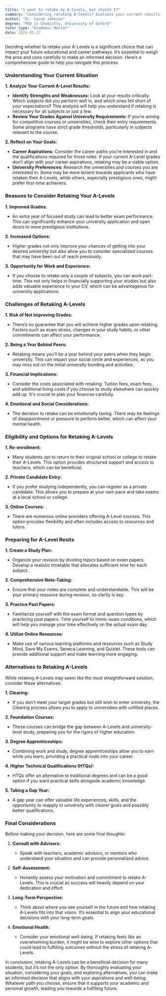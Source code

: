 ```yaml
---
title: "I want to retake my A-levels, but should I?"
summary: "Considering retaking A-levels? Evaluate your current results, strengths, and weaknesses to make an informed decision for your future education and career."
author: "Dr. Sarah Johnson"
degree: "PhD in Chemistry, University of Oxford"
tutor_type: "Academic Mentor"
date: 2024-02-17
---
```


Deciding whether to retake your A-Levels is a significant choice that can impact your future educational and career pathways. It’s essential to weigh the pros and cons carefully to make an informed decision. Here’s a comprehensive guide to help you navigate this process.

### Understanding Your Current Situation

**1. Analyze Your Current A-Level Results:**
   - **Identify Strengths and Weaknesses:** Look at your results critically. Which subjects did you perform well in, and which ones fell short of your expectations? This analysis will help you understand if retaking is necessary for all subjects or just a few.
   - **Review Your Grades Against University Requirements:** If you’re aiming for competitive courses or universities, check their entry requirements. Some programs have strict grade thresholds, particularly in subjects relevant to the course.

**2. Reflect on Your Goals:**
   - **Career Aspirations:** Consider the career paths you’re interested in and the qualifications required for those roles. If your current A-Level grades don’t align with your career aspirations, retaking may be a viable option.
   - **University Preferences:** Research the universities and courses you are interested in. Some may be more lenient towards applicants who have retaken their A-Levels, while others, especially prestigious ones, might prefer first-time achievers.

### Reasons to Consider Retaking Your A-Levels

**1. Improved Grades:**
   - An extra year of focused study can lead to better exam performance. This can significantly enhance your university application and open doors to more prestigious institutions.

**2. Increased Options:**
   - Higher grades not only improve your chances of getting into your desired university but also allow you to consider specialized courses that may have been out of reach previously.

**3. Opportunity for Work and Experience:**
   - If you choose to retake only a couple of subjects, you can work part-time. This not only helps in financially supporting your studies but also adds valuable experience to your CV, which can be advantageous for university applications.

### Challenges of Retaking A-Levels

**1. Risk of Not Improving Grades:**
   - There’s no guarantee that you will achieve higher grades upon retaking. Factors such as exam stress, changes in your study habits, or other commitments can affect your performance.

**2. Being a Year Behind Peers:**
   - Retaking means you’ll be a year behind your peers when they begin university. This can impact your social circle and experiences, as you may miss out on the initial university bonding and activities.

**3. Financial Implications:**
   - Consider the costs associated with retaking. Tuition fees, exam fees, and additional living costs if you choose to study elsewhere can quickly add up. It's crucial to plan your finances carefully.

**4. Emotional and Social Considerations:**
   - The decision to retake can be emotionally taxing. There may be feelings of disappointment or pressure to perform better, which can affect your mental health.

### Eligibility and Options for Retaking A-Levels

**1. Re-enrollment:**
   - Many students opt to return to their original school or college to retake their A-Levels. This option provides structured support and access to teachers, which can be beneficial.

**2. Private Candidate Entry:**
   - If you prefer studying independently, you can register as a private candidate. This allows you to prepare at your own pace and take exams at a local school or college.

**3. Online Courses:**
   - There are numerous online providers offering A-Level courses. This option provides flexibility and often includes access to resources and tutors.

### Preparing for A-Level Resits

**1. Create a Study Plan:**
   - Organize your revision by dividing topics based on exam papers. Develop a realistic timetable that allocates sufficient time for each subject.

**2. Comprehensive Note-Taking:**
   - Ensure that your notes are complete and understandable. This will be your primary resource during revision, so clarity is key.

**3. Practice Past Papers:**
   - Familiarize yourself with the exam format and question types by practicing past papers. Time yourself to mimic exam conditions, which will help you manage your time effectively on the actual exam day.

**4. Utilize Online Resources:**
   - Make use of various learning platforms and resources such as Study Mind, Save My Exams, Seneca Learning, and Quizlet. These tools can provide additional support and make learning more engaging.

### Alternatives to Retaking A-Levels

While retaking A-Levels may seem like the most straightforward solution, consider these alternatives:

**1. Clearing:**
   - If you don’t meet your target grades but still wish to enter university, the Clearing process allows you to apply to universities with unfilled places.

**2. Foundation Courses:**
   - These courses can bridge the gap between A-Levels and university-level study, preparing you for the rigors of higher education.

**3. Degree Apprenticeships:**
   - Combining work and study, degree apprenticeships allow you to earn while you learn, providing a practical route into your career.

**4. Higher Technical Qualifications (HTQs):**
   - HTQs offer an alternative to traditional degrees and can be a good option if you want practical skills alongside academic knowledge.

**5. Taking a Gap Year:**
   - A gap year can offer valuable life experiences, skills, and the opportunity to reapply to university with clearer goals and possibly better qualifications.

### Final Considerations

Before making your decision, here are some final thoughts:

1. **Consult with Advisors:**
   - Speak with teachers, academic advisors, or mentors who understand your situation and can provide personalized advice.

2. **Self-Assessment:**
   - Honestly assess your motivation and commitment to retake A-Levels. This is crucial as success will heavily depend on your dedication and effort.

3. **Long-Term Perspective:**
   - Think about where you see yourself in the future and how retaking A-Levels fits into that vision. It’s essential to align your educational decisions with your long-term goals.

4. **Emotional Health:**
   - Consider your emotional well-being. If retaking feels like an overwhelming burden, it might be wise to explore other options that could lead to fulfilling outcomes without the stress of retaking A-Levels.

In conclusion, retaking A-Levels can be a beneficial decision for many students, but it’s not the only option. By thoroughly evaluating your situation, considering your goals, and exploring alternatives, you can make an informed decision that aligns with your aspirations and well-being. Whatever path you choose, ensure that it supports your academic and personal growth, leading you towards a fulfilling future.
    